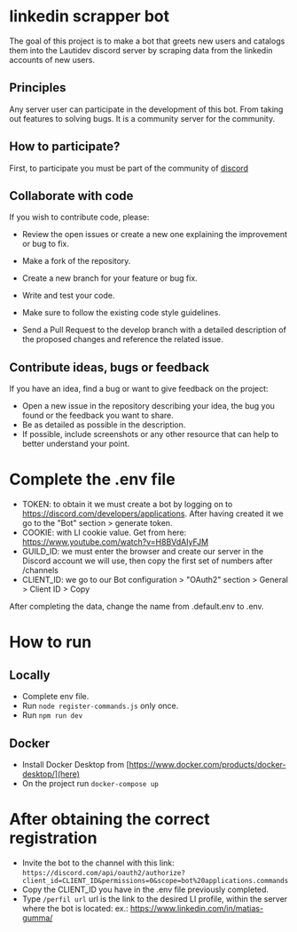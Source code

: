 
# linkedin scrapper bot

The goal of this project is to make a bot that greets new users and catalogs them into the Lautidev discord server by scraping data from the linkedin accounts of new users.





## Principles


Any server user can participate in the development of this bot. From taking out features to solving bugs. It is a community server for the community.

## How to participate?

First, to participate you must be part of the community of [discord](https://discord.gg/P7g9XJ4URc)


## Collaborate with code
If you wish to contribute code, please:

- Review the open issues or create a new one explaining the improvement or bug to fix.

- Make a fork of the repository.

- Create a new branch for your feature or bug fix.

- Write and test your code.

- Make sure to follow the existing code style guidelines.

- Send a Pull Request to the develop branch with a detailed description of the proposed changes and reference the related issue.

## Contribute ideas, bugs or feedback

If you have an idea, find a bug or want to give feedback on the project:

- Open a new issue in the repository describing your idea, the bug you found or the feedback you want to share.
- Be as detailed as possible in the description.
- If possible, include screenshots or any other resource that can help to better understand your point.


# Complete the .env file
- TOKEN: to obtain it we must create a bot by logging on to https://discord.com/developers/applications. After having created it we go to the "Bot" section > generate token.
- COOKIE: with LI cookie value. Get from here: https://www.youtube.com/watch?v=H8BVdAIyFJM
- GUILD_ID: we must enter the browser and create our server in the Discord account we will use, then copy the first set of numbers after /channels
- CLIENT_ID: we go to our Bot configuration > "OAuth2" section > General > Client ID > Copy

After completing the data, change the name from .default.env to .env.

# How to run

## Locally

- Complete env file.
- Run `node register-commands.js` only once.
- Run `npm run dev`

## Docker
- Install Docker Desktop from [https://www.docker.com/products/docker-desktop/](here)
- On the project run ````docker-compose up````


# After obtaining the correct registration

- Invite the bot to the channel with this link: `https://discord.com/api/oauth2/authorize?client_id=CLIENT_ID&permissions=0&scope=bot%20applications.commands`
- Copy the CLIENT_ID you have in the .env file previously completed.
- Type `/perfil url` url is the link to the desired LI profile, within the server where the bot is located:  ex.: https://www.linkedin.com/in/matias-gumma/

